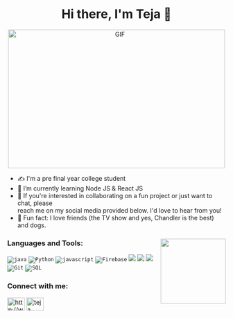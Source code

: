 
<h1 align="center">Hi there, I'm Teja 👋 </h1>

<div align="center">
  <img  alt="GIF" src="assets/tumblr_mt3lpxmL0v1r0dbsno1_500.gif" width="500" height="320" />
</div>


- ✍ I'm a pre final year college student
- :rocket: I’m currently learning Node JS & React JS 
- 💌 If you're interested in collaborating on a fun project or just want to chat, please  <br> reach me on my social media provided below. I'd love to hear from you!
- :dog: Fun fact: I love friends (the TV show and yes, Chandler is the best) and dogs.


### Languages and Tools:<img src="https://media.giphy.com/media/LmNwrBhejkK9EFP504/source.gif" width="150" height="150" align="right" />
<code><img src="https://img.icons8.com/color/30/000000/java-coffee-cup-logo.png" alt="java" /></code>
<code><img src="https://upload.wikimedia.org/wikipedia/commons/thumb/c/c3/Python-logo-notext.svg/172px-Python-logo-notext.svg.png?20220821155029" alt="Python" /></code>
<code><img src="https://img.icons8.com/color/30/000000/javascript.png" alt="javascript" /></code>
<code><img src="https://icons8.com/icon/62452/firebase" alt="Firebase" /></code>
<code><img  src="https://img.icons8.com/color/30/000000/html-5--v1.png"/></code>
<code><img src="https://img.icons8.com/color/30/000000/css3.png"/></code>
<code><img src="https://img.icons8.com/officel/30/000000/react.png"/></code>
<code><img src="https://icons8.com/icon/20906/git" alt="Git" /></code>
<code><img src="https://icons8.com/icon/ldAV1F3sx1VI/sql" alt="SQL" /></code>



<h3 align="left">Connect with me:</h3>
<p align="left">
<a href="http://www.linkedin.com/in/tejanamala15" target="blank"><img align="center" src="https://icons8.com/icon/80451/linkedin-circled" alt="http://www.linkedin.com/in/tejanamala15" height="30" width="40" /></a>
<a href="mailto:tejanamala15.com" target="blank"><img align="center" src="https://icons8.com/icon/42916/gmail-logo" alt="teja" height="30" width="40" /></a>



